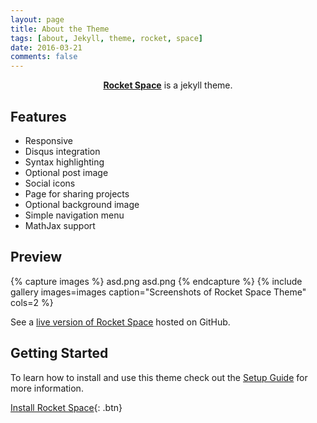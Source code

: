 ```yaml
---
layout: page
title: About the Theme
tags: [about, Jekyll, theme, rocket, space]
date: 2016-03-21
comments: false
---
```

    
<center><a href="http://gurkanakdeniz.github.io/"><b>Rocket Space</b></a> is a jekyll theme.</center>

## Features
* Responsive
* Disqus integration
* Syntax highlighting
* Optional post image
* Social icons
* Page for sharing projects
* Optional background image
* Simple navigation menu
* MathJax support

## Preview

{% capture images %}
    asd.png
    asd.png
{% endcapture %}
{% include gallery images=images caption="Screenshots of Rocket Space Theme" cols=2 %}

See a [live version of Rocket Space](http://gurkanakdeniz.github.io/) hosted on GitHub.

## Getting Started

To learn how to install and use this theme check out the [Setup Guide](http://gurkanakdeniz.github.io/rocket-space-theme/) for more information.
      
[Install Rocket Space](https://github.com/gurkanakdeniz/rocket-space){: .btn}
